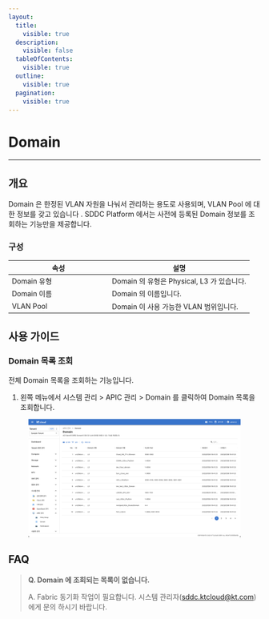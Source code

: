 ```yaml
---
layout:
  title:
    visible: true
  description:
    visible: false
  tableOfContents:
    visible: true
  outline:
    visible: true
  pagination:
    visible: true
---
```


# Domain

***

## 개요

Domain 은 한정된 VLAN 자원을 나눠서 관리하는 용도로 사용되며, VLAN Pool 에 대한 정보를 갖고 있습니다 . SDDC Platform 에서는 사전에 등록된 Domain 정보를 조회하는 기능만을 제공합니다.

### 구성

<table><thead><tr><th width="186">속성</th><th>설명</th></tr></thead><tbody><tr><td>Domain 유형</td><td>Domain 의 유형은 Physical, L3 가 있습니다.</td></tr><tr><td>Domain 이름</td><td>Domain 의 이름입니다.</td></tr><tr><td>VLAN Pool</td><td>Domain 이 사용 가능한 VLAN 범위입니다.</td></tr></tbody></table>

## 사용 가이드

### Domain 목록 조회

전체 Domain 목록을 조회하는 기능입니다.

1. 왼쪽 메뉴에서 시스템 관리 > APIC 관리 > Domain 를 클릭하여 Domain 목록을 조회합니다.

<figure><img src="../../.gitbook/assets/image (309).png" alt=""><figcaption></figcaption></figure>

## FAQ

> **Q. Domain 에 조회되는 목록이 없습니다.**
>
> A. Fabric 동기화 작업이 필요합니다. 시스템 관리자(sddc.ktcloud@kt.com)에게 문의 하시기 바랍니다.
